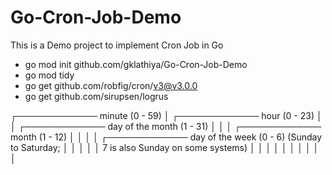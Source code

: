 # Go-Cron-Job-Demo
This is a Demo project to implement Cron Job in Go


- go mod init github.com/gklathiya/Go-Cron-Job-Demo
- go mod tidy
- go get github.com/robfig/cron/v3@v3.0.0
- go get github.com/sirupsen/logrus


 ┌───────────── minute (0 - 59)
 │ ┌───────────── hour (0 - 23)
 │ │ ┌───────────── day of the month (1 - 31)
 │ │ │ ┌───────────── month (1 - 12)
 │ │ │ │ ┌───────────── day of the week (0 - 6) (Sunday to Saturday;
 │ │ │ │ │                                   7 is also Sunday on some systems)
 │ │ │ │ │
 │ │ │ │ │
 
